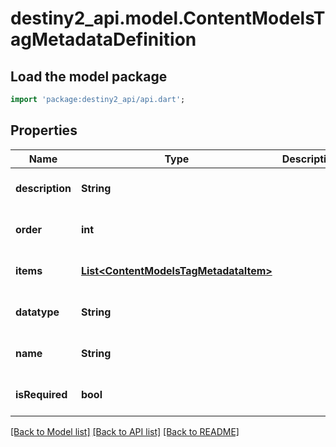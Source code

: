 # destiny2_api.model.ContentModelsTagMetadataDefinition

## Load the model package
```dart
import 'package:destiny2_api/api.dart';
```

## Properties
Name | Type | Description | Notes
------------ | ------------- | ------------- | -------------
**description** | **String** |  | [optional] [default to null]
**order** | **int** |  | [optional] [default to null]
**items** | [**List&lt;ContentModelsTagMetadataItem&gt;**](ContentModelsTagMetadataItem.md) |  | [optional] [default to []]
**datatype** | **String** |  | [optional] [default to null]
**name** | **String** |  | [optional] [default to null]
**isRequired** | **bool** |  | [optional] [default to null]

[[Back to Model list]](../README.md#documentation-for-models) [[Back to API list]](../README.md#documentation-for-api-endpoints) [[Back to README]](../README.md)


